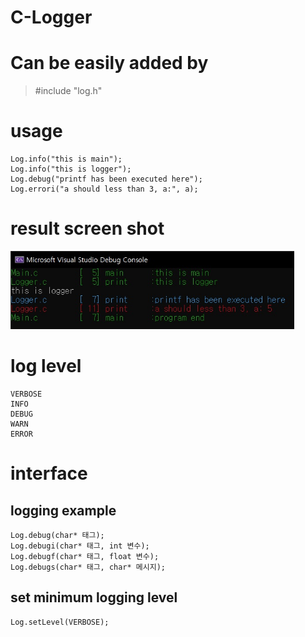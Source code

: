 # C-Logger

# Can be easily added by
> #include "log.h"


# usage
~~~
Log.info("this is main");
Log.info("this is logger");
Log.debug("printf has been executed here");
Log.errori("a should less than 3, a:", a);
~~~

# result screen shot
<img src="https://github.com/penguin418/C-Logger/blob/master/screenshot.jpg?raw=true" width="90%"></img>

# log level
~~~
VERBOSE
INFO
DEBUG
WARN
ERROR
~~~

# interface
## logging example
~~~
Log.debug(char* 태그);
Log.debugi(char* 태그, int 변수);
Log.debugf(char* 태그, float 변수);
Log.debugs(char* 태그, char* 메시지);
~~~
## set minimum logging level
~~~
Log.setLevel(VERBOSE);


